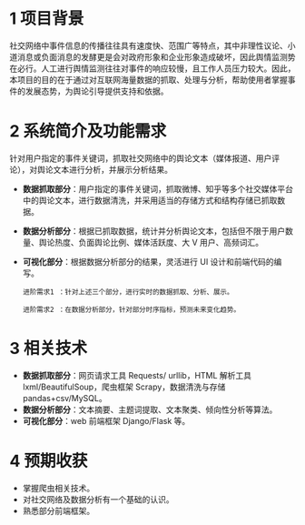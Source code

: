 # 1 项目背景
社交网络中事件信息的传播往往具有速度快、范围广等特点，其中非理性议论、小道消息或负面消息的发酵更是会对政府形象和企业形象造成破坏，因此舆情监测势在必行。人工进行舆情监测往往对事件的响应较慢，且工作人员压力较大。因此，本项目的目的在于通过对互联网海量数据的抓取、处理与分析，帮助使用者掌握事件的发展态势，为舆论引导提供支持和依据。
# 2 系统简介及功能需求
针对用户指定的事件关键词，抓取社交网络中的舆论文本（媒体报道、用户评论），对舆论文本进行分析，并展示分析结果。
- **数据抓取部分**：用户指定的事件关键词，抓取微博、知乎等多个社交媒体平台中的舆论文本，进行数据清洗，并采用适当的存储方式和结构存储已抓取数据。
- **数据分析部分**：根据已抓取数据，统计并分析舆论文本，包括但不限于用户数量、舆论热度、负面舆论比例、媒体活跃度、大 V 用户、高频词汇。
- **可视化部分**：根据数据分析部分的结果，灵活进行 UI 设计和前端代码的编写。

      进阶需求1 ：针对上述三个部分，进行实时的数据抓取、分析、展示。

      进阶需求2 ：在数据分析部分，针对部分时序指标，预测未来变化趋势。
# 3 相关技术
- **数据抓取部分**：网页请求工具 Requests/ urllib，HTML 解析工具 lxml/BeautifulSoup，爬虫框架 Scrapy，数据清洗与存储 pandas+csv/MySQL。
- **数据分析部分**：文本摘要、主题词提取、文本聚类、倾向性分析等算法。
- **可视化部分**：web 前端框架 Django/Flask 等。
# 4 预期收获
- 掌握爬虫相关技术。
- 对社交网络及数据分析有一个基础的认识。
- 熟悉部分前端框架。
